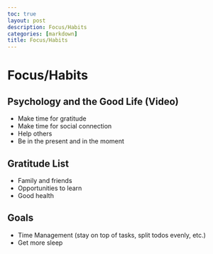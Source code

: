 ```yaml
---
toc: true
layout: post
description: Focus/Habits
categories: [markdown]
title: Focus/Habits 
---
```

# Focus/Habits 

## Psychology and the Good Life (Video)
- Make time for gratitude 
- Make time for social connection
- Help others
- Be in the present and in the moment 

## Gratitude List
- Family and friends
- Opportunities to learn 
- Good health 

## Goals
- Time Management (stay on top of tasks, split todos evenly, etc.)
- Get more sleep 